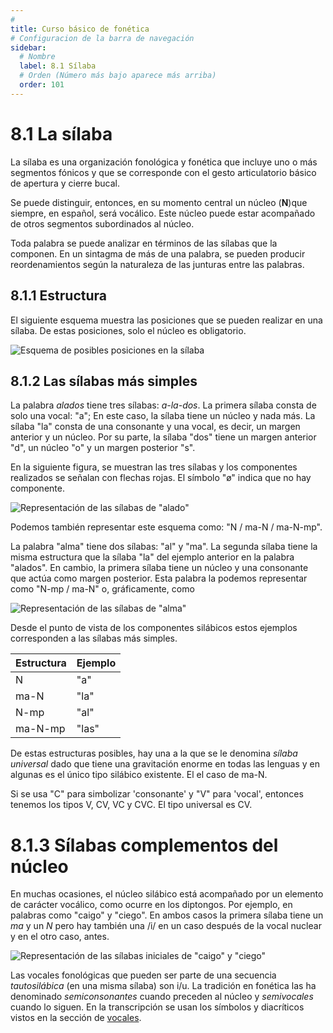 ```yaml
---
# 
title: Curso básico de fonética
# Configuracion de la barra de navegación
sidebar:
  # Nombre
  label: 8.1 Sílaba
  # Orden (Número más bajo aparece más arriba)
  order: 101
---
```

# 8.1 La sílaba

La sílaba es una organización fonológica y fonética que incluye uno o más segmentos fónicos y que se corresponde con el gesto articulatorio básico de apertura y cierre bucal.

Se puede distinguir, entonces, en su momento central un núcleo (**N**)que siempre, en español, será vocálico. Este núcleo puede estar acompañado de otros segmentos subordinados al núcleo.

Toda palabra se puede analizar en términos de las sílabas que la componen. En un sintagma de más de una palabra, se pueden producir reordenamientos según la naturaleza de las junturas entre las palabras.

## 8.1.1 Estructura

El siguiente esquema muestra las posiciones que se pueden realizar en una sílaba. De estas posiciones, solo el núcleo es obligatorio.

![Esquema de posibles posiciones en la sílaba](/imagenes/esquema_silabico.png)

## 8.1.2 Las sílabas más simples

La palabra *alados* tiene tres sílabas: *a-la-dos*. La primera sílaba consta de solo una vocal: "a"; En este caso, la sílaba tiene un núcleo y nada más. La sílaba "la" consta de una consonante y una vocal, es decir, un margen anterior y un núcleo. Por su parte, la sílaba "dos" tiene un margen anterior "d", un núcleo "o" y un margen posterior "s".

En la siguiente figura, se muestran las tres sílabas y los componentes realizados se señalan con flechas rojas. El símbolo "ø" indica que no hay componente.

![Representación de las sílabas de "alado"](/imagenes/esq_sil_alados.png)

Podemos también representar este esquema como: "N / ma-N / ma-N-mp".

La palabra "alma" tiene dos sílabas: "al" y "ma". La segunda sílaba tiene la misma estructura que la sílaba "la" del ejemplo anterior en la palabra "alados". En cambio, la primera sílaba tiene un núcleo y una consonante que actúa como margen posterior. Esta palabra la podemos representar como "N-mp / ma-N" o, gráficamente, como

![Representación de las sílabas de "alma"](/imagenes/esq_sil_alma.png)

Desde el punto de vista de los componentes silábicos estos ejemplos corresponden a las sílabas más simples.

|Estructura|Ejemplo|
|-------|-------|
|N|"a"|
|ma-N|"la"|
|N-mp|"al"|
|ma-N-mp|"las"|

De estas estructuras posibles, hay una a la que se le denomina *sílaba universal* dado que tiene una gravitación enorme en todas las lenguas y en algunas es el único tipo silábico existente. El el caso de ma-N.

Si se usa "C" para simbolizar 'consonante' y "V" para 'vocal', entonces tenemos los tipos V, CV, VC y CVC. El tipo universal es CV.


# 8.1.3 Sílabas complementos del núcleo

En muchas ocasiones, el núcleo silábico está acompañado por un elemento de carácter vocálico, como ocurre en los diptongos. Por ejemplo, en palabras como "caigo" y "ciego". En ambos casos la primera sílaba tiene un *ma* y un *N* pero hay también una /i/ en un caso después de la vocal nuclear y en el otro caso, antes.

![Representación de las sílabas iniciales de "caigo" y "ciego"](/imagenes/esq_sil_kai_sie.png)

Las vocales fonológicas que pueden ser parte de una secuencia *tautosilábica* (en una misma sílaba) son i/u. La tradición en fonética las ha denominado *semiconsonantes* cuando preceden al núcleo y *semivocales* cuando lo siguen. En la transcripción se usan los símbolos y diacríticos vistos en la sección de [vocales](/cursos/curso-b%C3%A1sico-de-fonetica/1_0_vocales_articulatoria/).
